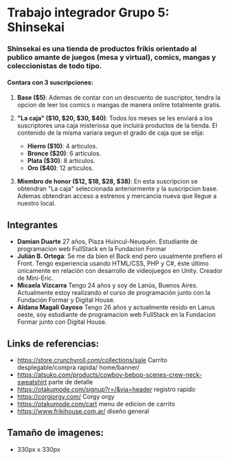 # Trabajo integrador Grupo 5: Shinsekai
### Shinsekai es una tienda de productos frikis orientado al publico amante de juegos (mesa y virtual), comics, mangas y coleccionistas de todo tipo. 

#### Contara con 3 suscripciones: 
1. **Base ($5)**: Ademas de contar con un descuento de suscriptor, tendra la opcion de leer los comics o mangas de manera online totalmente gratis.

2. **"La caja" ($10, $20, $30, $40)**: Todos los meses se les enviará a los suscriptores una caja misteriosa que incluirá productos de la tienda. El contenido de la misma variara segun el grado de caja que se elija:
    - **Hierro ($10)**: 4 articulos.
    - **Bronce ($20)**: 6 articulos.
    - **Plata ($30)**: 8 articulos.
    - **Oro ($40)**: 12 articulos.

3. **Miembro de honor ($12, $18, $28, $38)**: En esta suscripcion se obtendran "La caja" seleccionada anteriormente y la suscripcion base. Ademas obtendran acceso a estrenos y mercancia nueva que llegue a nuestro local.

## Integrantes
- **Damian Duarte** 27 años, Plaza Huincul-Neuquén. Estudiante de programacion web FullStack en la Fundacion Formar
- **Julián B. Ortega**: Se me da bien el Back end pero usualmente prefiero el Front. Tengo experiencia usando HTML/CSS, PHP y C#, éste último únicamente en relación con desarrollo de videojuegos en Unity. Creador de Mini-Eric.
- **Micaela Vizcarra** Tengo 24 años y soy de Lanús, Buenos Aires. Actualmente estoy realizando el curso de programación junto con la Fundación Formar y Digital House. 
- **Aldana Magali Gayoso** Tengo 26 años y actualmente resido en Lanus oeste, soy estudiante de programacion web FullStack en la Fundacion Formar junto con Digital House.


## Links de referencias:
- https://store.crunchyroll.com/collections/sale Carrito desplegable/compra rapida/ home/banner/ 
- https://atsuko.com/products/cowboy-bebop-scenes-crew-neck-sweatshirt parte de detalle
- https://otakumode.com/signup?r=/&via=header registro rapido
- https://corgiorgy.com/ Corgy orgy
- https://otakumode.com/cart menu de edicion de carrito
- https://www.frikihouse.com.ar/ diseño general 


## Tamaño de imagenes: 
- 330px x 330px
